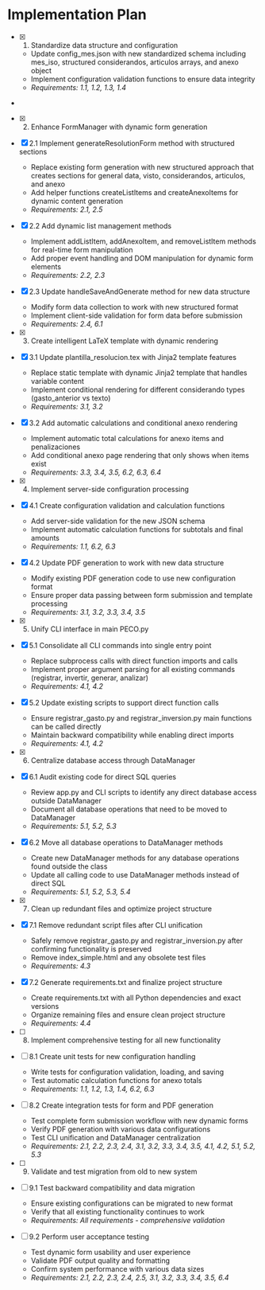 # Implementation Plan

- [x] 1. Standardize data structure and configuration

  - Update config_mes.json with new standardized schema including mes_iso, structured considerandos, articulos arrays, and anexo object
  - Implement configuration validation functions to ensure data integrity
  - _Requirements: 1.1, 1.2, 1.3, 1.4_

-

- [x] 2. Enhance FormManager with dynamic form generation

- [x] 2.1 Implement generateResolutionForm method with structured sections

  - Replace existing form generation with new structured approach that creates sections for general data, visto, considerandos, articulos, and anexo
  - Add helper functions createListItems and createAnexoItems for dynamic content generation
  - _Requirements: 2.1, 2.5_

- [x] 2.2 Add dynamic list management methods

  - Implement addListItem, addAnexoItem, and removeListItem methods for real-time form manipulation
  - Add proper event handling and DOM manipulation for dynamic form elements
  - _Requirements: 2.2, 2.3_

- [x] 2.3 Update handleSaveAndGenerate method for new data structure

  - Modify form data collection to work with new structured format
  - Implement client-side validation for form data before submission
  - _Requirements: 2.4, 6.1_

- [x] 3. Create intelligent LaTeX template with dynamic rendering

- [x] 3.1 Update plantilla_resolucion.tex with Jinja2 template features

  - Replace static template with dynamic Jinja2 template that handles variable content
  - Implement conditional rendering for different considerando types (gasto_anterior vs texto)
  - _Requirements: 3.1, 3.2_

- [x] 3.2 Add automatic calculations and conditional anexo rendering

  - Implement automatic total calculations for anexo items and penalizaciones
  - Add conditional anexo page rendering that only shows when items exist
  - _Requirements: 3.3, 3.4, 3.5, 6.2, 6.3, 6.4_

- [x] 4. Implement server-side configuration processing

- [x] 4.1 Create configuration validation and calculation functions

  - Add server-side validation for the new JSON schema
  - Implement automatic calculation functions for subtotals and final amounts
  - _Requirements: 1.1, 6.2, 6.3_

- [x] 4.2 Update PDF generation to work with new data structure

  - Modify existing PDF generation code to use new configuration format
  - Ensure proper data passing between form submission and template processing
  - _Requirements: 3.1, 3.2, 3.3, 3.4, 3.5_

- [x] 5. Unify CLI interface in main PECO.py

- [x] 5.1 Consolidate all CLI commands into single entry point

  - Replace subprocess calls with direct function imports and calls
  - Implement proper argument parsing for all existing commands (registrar, invertir, generar, analizar)
  - _Requirements: 4.1, 4.2_

- [x] 5.2 Update existing scripts to support direct function calls

  - Ensure registrar_gasto.py and registrar_inversion.py main functions can be called directly
  - Maintain backward compatibility while enabling direct imports
  - _Requirements: 4.1, 4.2_

- [x] 6. Centralize database access through DataManager

- [x] 6.1 Audit existing code for direct SQL queries

  - Review app.py and CLI scripts to identify any direct database access outside DataManager
  - Document all database operations that need to be moved to DataManager
  - _Requirements: 5.1, 5.2, 5.3_

- [x] 6.2 Move all database operations to DataManager methods

  - Create new DataManager methods for any database operations found outside the class
  - Update all calling code to use DataManager methods instead of direct SQL
  - _Requirements: 5.1, 5.2, 5.3, 5.4_

- [x] 7. Clean up redundant files and optimize project structure


- [x] 7.1 Remove redundant script files after CLI unification

  - Safely remove registrar_gasto.py and registrar_inversion.py after confirming functionality is preserved
  - Remove index_simple.html and any obsolete test files
  - _Requirements: 4.3_

- [x] 7.2 Generate requirements.txt and finalize project structure

  - Create requirements.txt with all Python dependencies and exact versions
  - Organize remaining files and ensure clean project structure
  - _Requirements: 4.4_

- [ ] 8. Implement comprehensive testing for all new functionality









- [ ] 8.1 Create unit tests for new configuration handling



  - Write tests for configuration validation, loading, and saving
  - Test automatic calculation functions for anexo totals
  - _Requirements: 1.1, 1.2, 1.3, 1.4, 6.2, 6.3_

- [ ] 8.2 Create integration tests for form and PDF generation

  - Test complete form submission workflow with new dynamic forms
  - Verify PDF generation with various data configurations
  - Test CLI unification and DataManager centralization
  - _Requirements: 2.1, 2.2, 2.3, 2.4, 3.1, 3.2, 3.3, 3.4, 3.5, 4.1, 4.2, 5.1, 5.2, 5.3_

- [ ] 9. Validate and test migration from old to new system

- [ ] 9.1 Test backward compatibility and data migration

  - Ensure existing configurations can be migrated to new format
  - Verify that all existing functionality continues to work
  - _Requirements: All requirements - comprehensive validation_

- [ ] 9.2 Perform user acceptance testing
  - Test dynamic form usability and user experience
  - Validate PDF output quality and formatting
  - Confirm system performance with various data sizes
  - _Requirements: 2.1, 2.2, 2.3, 2.4, 2.5, 3.1, 3.2, 3.3, 3.4, 3.5, 6.4_
